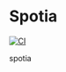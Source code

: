 # Spotia

[![CI](https://github.com/Eiafuawn/spotia-tui/workflows/CI/badge.svg)](https://github.com/Eiafuawn/spotia-tui/actions)

spotia
